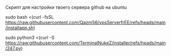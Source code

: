 Скрипт для настройки твоего сервера github на ubuntu


sudo bash <(curl -fsSL https://raw.githubusercontent.com/Qazm56/vpsServerfrEE/refs/heads/main/installapp.sh)

sudo python3 <(curl -S https://raw.githubusercontent.com/TerminalNukeZ/installer/refs/heads/main/247.py)
